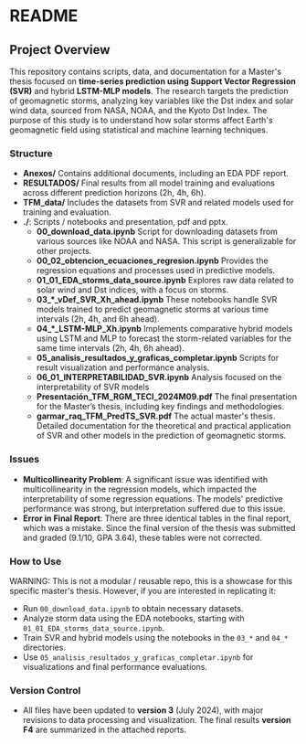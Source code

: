 # README

## Project Overview
This repository contains scripts, data, and documentation for a Master's thesis focused on **time-series prediction using Support Vector Regression (SVR)** and hybrid **LSTM-MLP models**. 
The research targets the prediction of geomagnetic storms, analyzing key variables like the Dst index and solar wind data, sourced from NASA, NOAA, and the Kyoto Dst Index. 
The purpose of this study is to understand how solar storms affect Earth's geomagnetic field using statistical and machine learning techniques.

### Structure
- **Anexos/**  Contains additional documents, including an EDA PDF report. 
- **RESULTADOS/**  Final results from all model training and evaluations across different prediction horizons (2h, 4h, 6h).
- **TFM_data/**  Includes the datasets from SVR and related models used for training and evaluation.
- **./**: Scripts / notebooks and presentation, pdf and pptx.
  - **00_download_data.ipynb**  Script for downloading datasets from various sources like NOAA and NASA. This script is generalizable for other projects.
  - **00_02_obtencion_ecuaciones_regresion.ipynb**   Provides the regression equations and processes used in predictive models.
  - **01_01_EDA_storms_data_source.ipynb**  Explores raw data related to solar wind and Dst indices, with a focus on storms.
  - **03_*_vDef_SVR_Xh_ahead.ipynb**  These notebooks handle SVR models trained to predict geomagnetic storms at various time intervals (2h, 4h, and 6h ahead).
  - **04_*_LSTM-MLP_Xh.ipynb**  Implements comparative hybrid models using LSTM and MLP to forecast the storm-related variables for the same time intervals (2h, 4h, 6h ahead).
  - **05_analisis_resultados_y_graficas_completar.ipynb**  Scripts for result visualization and performance analysis.
  - **06_01_INTERPRETABILIDAD_SVR.ipynb**  Analysis focused on the interpretability of SVR models
  - **Presentación_TFM_RGM_TECI_2024M09.pdf**  The final presentation for the Master’s thesis, including key findings and methodologies.
  - **garmar_raq_TFM_PredTS_SVR.pdf**  The actual master's thesis. Detailed documentation for the theoretical and practical application of SVR and other models in the prediction of geomagnetic storms.

### Issues
- **Multicollinearity Problem**: A significant issue was identified with multicollinearity in the regression models, which impacted the interpretability of some regression equations. The models' predictive performance was strong, but interpretation suffered due to this issue.
- **Error in Final Report**: There are three identical tables in the final report, which was a mistake. Since the final version of the thesis was submitted and graded (9.1/10, GPA 3.64), these tables were not corrected.

### How to Use
WARNING: This is not a modular / reusable repo, this is a showcase for this specific master's thesis. However, if you are interested in replicating it:
- Run `00_download_data.ipynb` to obtain necessary datasets.
- Analyze storm data using the EDA notebooks, starting with `01_01_EDA_storms_data_source.ipynb`.
- Train SVR and hybrid models using the notebooks in the `03_*` and `04_*` directories.
- Use `05_analisis_resultados_y_graficas_completar.ipynb` for visualizations and final performance evaluations.

### Version Control
- All files have been updated to **version 3** (July 2024), with major revisions to data processing and visualization. The final results **version F4** are summarized in the attached reports.
